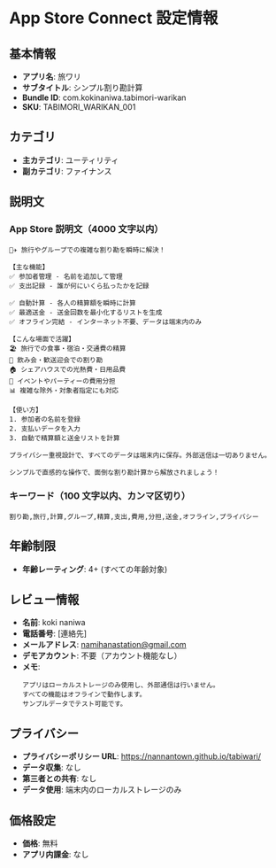 # App Store Connect 設定情報

## 基本情報

- **アプリ名**: 旅ワリ
- **サブタイトル**: シンプル割り勘計算
- **Bundle ID**: com.kokinaniwa.tabimori-warikan
- **SKU**: TABIMORI_WARIKAN_001

## カテゴリ

- **主カテゴリ**: ユーティリティ
- **副カテゴリ**: ファイナンス

## 説明文

### App Store 説明文（4000 文字以内）

```
🧳✈️ 旅行やグループでの複雑な割り勘を瞬時に解決！

【主な機能】
✅ 参加者管理 - 名前を追加して管理
✅ 支出記録 - 誰が何にいくら払ったかを記録

✅ 自動計算 - 各人の精算額を瞬時に計算
✅ 最適送金 - 送金回数を最小化するリストを生成
✅ オフライン完結 - インターネット不要、データは端末内のみ

【こんな場面で活躍】
🏖️ 旅行での食事・宿泊・交通費の精算
🍻 飲み会・歓送迎会での割り勘
🏠 シェアハウスでの光熱費・日用品費
🎉 イベントやパーティーの費用分担
📊 複雑な除外・対象者指定にも対応

【使い方】
1. 参加者の名前を登録
2. 支払いデータを入力
3. 自動で精算額と送金リストを計算

プライバシー重視設計で、すべてのデータは端末内に保存。外部送信は一切ありません。

シンプルで直感的な操作で、面倒な割り勘計算から解放されましょう！
```

### キーワード（100 文字以内、カンマ区切り）

```
割り勘,旅行,計算,グループ,精算,支出,費用,分担,送金,オフライン,プライバシー
```

## 年齢制限

- **年齢レーティング**: 4+ (すべての年齢対象)

## レビュー情報

- **名前**: koki naniwa
- **電話番号**: [連絡先]
- **メールアドレス**: namihanastation@gmail.com
- **デモアカウント**: 不要（アカウント機能なし）
- **メモ**:
  ```
  アプリはローカルストレージのみ使用し、外部通信は行いません。
  すべての機能はオフラインで動作します。
  サンプルデータでテスト可能です。
  ```

## プライバシー

- **プライバシーポリシー URL**: https://nannantown.github.io/tabiwari/
- **データ収集**: なし
- **第三者との共有**: なし
- **データ使用**: 端末内のローカルストレージのみ

## 価格設定

- **価格**: 無料
- **アプリ内課金**: なし
